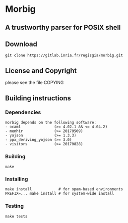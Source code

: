 # Morbig
 ## A trustworthy parser for POSIX shell

## Download

    git clone https://gitlab.inria.fr/regisgia/morbig.git

## License and Copyright

   please see the file COPYING

## Building instructions

### Dependencies

    morbig depends on the following software:
    - ocaml               (>= 4.02.1 && <= 4.04.2)
    - menhir              (>= 20170509)
    - yojson              (>= 1.3.3)
    - ppx_deriving_yojson (>= 3.0)
    - visitors            (>= 20170828)

### Building

    make

### Installing

    make install            # for opam-based environments
    PREFIX=... make install # for system-wide install

### Testing

    make tests
